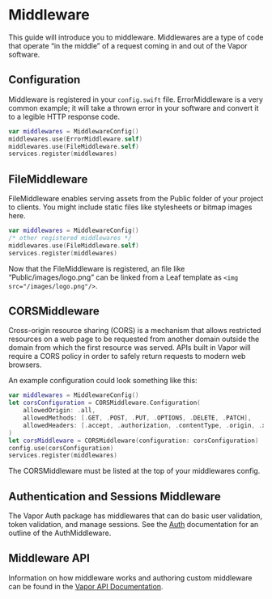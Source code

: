 # Middleware

This guide will introduce you to middleware. Middlewares are a type of code that operate “in the middle” of a request coming in and out of the Vapor software.

## Configuration

Middleware is registered in your `config.swift` file. ErrorMiddleware is a very common example; it will take a thrown error in your software and convert it to a legible HTTP response code.

```swift
var middlewares = MiddlewareConfig()
middlewares.use(ErrorMiddleware.self)
middlewares.use(FileMiddleware.self)
services.register(middlewares)
```


## FileMiddleware

FileMiddleware enables serving assets from the Public folder of your project to clients. You might include static files like stylesheets or bitmap images here.

```swift
var middlewares = MiddlewareConfig()
/* other registered middlewares */
middlewares.use(FileMiddleware.self)
services.register(middlewares)
```

Now that the FileMiddleware is registered, an file like “Public/images/logo.png” can be linked from a Leaf template as `<img src="/images/logo.png"/>`.

## CORSMiddleware

Cross-origin resource sharing (CORS) is a mechanism that allows restricted resources on a web page to be requested from another domain outside the domain from which the first resource was served. APIs built in Vapor will require a CORS policy in order to safely return requests to modern web browsers.

An example configuration could look something like this:

```swift
var middlewares = MiddlewareConfig()
let corsConfiguration = CORSMiddleware.Configuration(
    allowedOrigin: .all,
    allowedMethods: [.GET, .POST, .PUT, .OPTIONS, .DELETE, .PATCH],
    allowedHeaders: [.accept, .authorization, .contentType, .origin, .xRequestedWith, .userAgent, .accessControlAllowOrigin]
)
let corsMiddleware = CORSMiddleware(configuration: corsConfiguration)
config.use(corsConfiguration)
services.register(middlewares)
```

The CORSMiddleware must be listed at the top of your middlewares config.

## Authentication and Sessions Middleware

The Vapor Auth package has middlewares that can do basic user validation, token validation, and manage sessions. See the [Auth](https://docs.vapor.codes/3.0/auth/getting-started/) documentation for an outline of the AuthMiddleware.

## Middleware API

Information on how middleware works and authoring custom middleware can be found in the [Vapor API Documentation](“https://api.vapor.codes/vapor/latest/Vapor/Protocols/Middleware.html).
